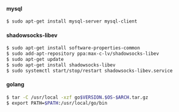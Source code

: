 #### mysql

```bash
$ sudo apt-get install mysql-server mysql-client
```

#### shadowsocks-libev

```bash
$ sudo apt-get install software-properties-common	 	 
$ sudo add-apt-repository ppa:max-c-lv/shadowsocks-libev
$ sudo apt-get update
$ sudo apt-get install shadowsocks-libev
$ sudo systemctl start/stop/restart shadowsocks-libev.service
```

#### golang

```bash
$ tar -C /usr/local -xzf go$VERSION.$OS-$ARCH.tar.gz
$ export PATH=$PATH:/usr/local/go/bin
```

